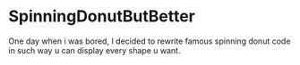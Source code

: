 # SpinningDonutButBetter
One day when i was bored, I decided to rewrite famous spinning donut code in such way u can display every shape u want.
